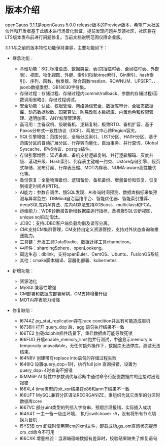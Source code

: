 # 版本介绍<a name="ZH-CN_TOPIC_0289899200"></a>

openGauss 3.1.1是openGauss 5.0.0 release版本的Preview版本，希望广大社区伙伴和开发者基于此版本进行场景化验证，提前发现问题并反馈社区，社区将在LTS版本发布前进行问题修复。当前文档说明范围仅限企业版。

3.1.1与之前的版本特性功能保持兼容，主要功能如下：

-   继承功能：
    -   基础功能：SQL标准语法、数据类型、表\(包括临时表、全局临时表、外部表\)、视图、物化视图、外键、索引\(包括btree索引、Gin索引、hash索引\)、序列、函数、触发器、聚合函数median、ROWNUM、UPSERT、、jsonb数据类型、GB18030字符集。
    -   存储过程：存储过程、存储过程内commit/rollback、参数的存储过程/函数调用省略\(\)、存储过程调试。
    -   安全功能：认证、权限管理、网络通信安全、数据库审计、全密态数据库、动态数据脱敏、国密算法、防篡改账本数据库、内置角色和权限管理、透明加密、ANY权限管理等。
    -   高可用：主备双机、级联备机、逻辑复制、极致RTO、备机扩容、基于Paxos分布式一致性协议（DCF）、两地三中心跨Region容灾。
    -   SQL引擎增强：范围分区、全局分区索引、LIST分区、HASH分区、基于范围分区的自动扩展分区、行存转向量化、自治事务、并行查询、Global Syscache、IPv6协议、postgis插件。
    -   存储引擎增强：延迟备库、备机支持逻辑复制、并行逻辑解码、灰度升级、滚动升级、Hash索引、列存表主键唯一约束、Ustore存储引擎、段页式存储、发布订阅、行存表压缩、MOT内存表、NUMA-aware高性能优化等。
    -   备份恢复：全量物理备份、逻辑备份、备机备份、增量备份和恢复、恢复到指定时间点\(PITR\)。
    -   AI能力：参数自调优、慢SQL发现、AI查询时间预测、数据库指标采集预测与异常监控、DBMind自治运维平台、智能优化器、智能索引推荐、deepSQL库内AI算法、库内AI算法支持XGBoost、multiclass和PCA。
    -   运维能力：WDR诊断报告新增数据库运行指标、备机慢SQL诊断视图、unique sql自动淘汰。
    -   JDBC：支持JDBC客户端负载均衡及读写分离。
    -   CM:支持CM集群管理，CM支持自定义资源管控，支持对外状态查询和推送能力。
    -   工具链：开发工具DataStudio、数据迁移工具chameleon。
    -   中间件：shardingSphere、openLookeng。
	-   周边生态：dblink，支持openEuler、CentOS、Ubuntu、FusionOS系统
	-   其他：cmake脚本编译、容器化部署、kubernetes
	

-   新增功能：
    -   资源池化
    -   MySQL兼容性增强
    -   CM部署和数据库部署解耦，CM支持增量升级
    -   MOT内存表能力增强

-   修复缺陷：
    -   I674AZ pg\_stat\_replication存在race condition并且有可能造成宕机
    -   I6736H 打开 query\_dop 后，agg 语句执行结果不一致
    -   I66TE2 加载dolphin插件场景下，重启数据库可能导致死锁
    -   I66FUD 开启enable\_memory\_limit跑并行测试，中途显示memory is temporaily unavailable，无任何额外操作下，数据库无法停库，测试无法结束。
    -   I64N8V 创建带有replace into语句的存储过程失败
    -   I648IQ 设置query\_dop=1时，执行full join 查询报错，设置为query\_dop=4时查询不报错
    -   I5MM6P AI 特性中参数调优与诊断中通过命令行配置数据库的连接时出现报错
    -   I66XL4 time类型的bit\_xor结果在x86和arm下结果不一致
    -   I66UFT MySQL兼容分区语法REORGANIZE，重组织为其它类型的分区时数据库core
    -   I667VC 部分uint类型的列插入字符串，预期合理报错，实际插入成功
    -   I64A4T 一主一备一级连环境， 执行switchover -A，没有将所有节点切换为备机
    -   I5YS5B cm 卸载时使用带cm的xml文件，卸载成功,gs_om查询状态提示cm_ctl命令不可用
    -   I66CXK 增量校验：当源端宿端数据有差异时，校验结果缺失了修复语句

